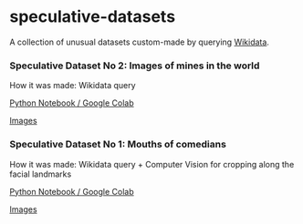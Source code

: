 # speculative-datasets

A collection of unusual datasets custom-made by querying [Wikidata](https://query.wikidata.org/).

### Speculative Dataset No 2: Images of mines in the world
How it was made: Wikidata query

[Python Notebook / Google Colab](https://github.com/alexabruck/speculative-datasets/blob/master/Mines.ipynb)

[Images](https://drive.google.com/drive/folders/1k-kpwWgjqD8F_3XdO09NNAbTr13IO4r4)


### Speculative Dataset No 1: Mouths of comedians
How it was made: Wikidata query + Computer Vision for cropping along the facial landmarks 

[Python Notebook / Google Colab](https://github.com/alexabruck/speculative-datasets/blob/master/speculative_datasets_mouths_of_comedians.ipynb)

[Images](https://drive.google.com/drive/folders/17bM4AEZM7H7F37UdD1zLkVlaFXA0UYA8)
